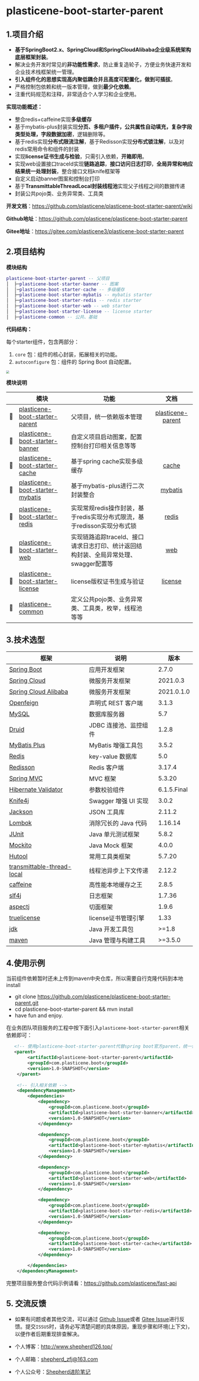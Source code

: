 # plasticene-boot-starter-parent

## 1.项目介绍

- **基于SpringBoot2.x、SpringCloud和SpringCloudAlibaba企业级系统架构底层框架封装**。
- 解决业务开发时常见的**非功能性需求**，防止重复造轮子，方便业务快速开发和企业技术栈框架统一管理。
- **引入组件化的思想实现高内聚低耦合并且高度可配置化，做到可插拔**。
- 严格控制包依赖和统一版本管理，做到**最少化依赖**。
- 注重代码规范和注释，非常适合个人学习和企业使用。

**实现功能概述：**

- 整合redis+caffeine实现**多级缓存**
- 基于mybatis-plus封装实现**分页、多租户插件，公共属性自动填充，复杂字段类型处理，字段数据加密**，逻辑删除等。
- 基于redis实现**分布式限流注解**，基于Redisson实现**分布式锁注解**，以及对redis常用命令和组件的封装
- 实现**license证书生成与检验**，只需引入依赖，**开箱即用**。
- 实现web设置接口traceId实现**链路追踪**，**接口访问日志打印**，**全局异常和响应结果统一处理封装**，整合接口文档knife框架等
- 自定义启动banner图案和控制台打印
- 基于**TransmittableThreadLocal封装线程池**实现父子线程之间的数据传递
- 封装公共pojo类、业务异常类、工具类

**开发文档**：https://github.com/plasticene/plasticene-boot-starter-parent/wiki

**Github地址**：https://github.com/plasticene/plasticene-boot-starter-parent

**Gitee地址**：https://gitee.com/plasticene3/plasticene-boot-starter-parent

## 2.项目结构

**模块结构**

```lua
plasticene-boot-starter-parent -- 父项目
│  ├─plasticene-boot-starter-banner -- 图案
│  │─plasticene-boot-starter-cache -- 多级缓存
│  ├─plasticene-boot-starter-mybatis -- mybatis starter
│  ├─plasticene-boot-starter-redis -- redis starter
│  ├─plasticene-boot-starter-web -- web starter
│  ├─plasticene-boot-starter-license -- license starter
│  ├─plasticene-common -- 公共、基础
```

**代码结构：**

每个starter组件，包含两部分：

1. `core` 包：组件的核心封装，拓展相关的功能。
2. `autoconfigure` 包：组件的 Spring Boot 自动配置。

<img src="https://markdown-file-zfj.oss-cn-hangzhou.aliyuncs.com/%E4%BB%A3%E7%A0%81%E7%BB%93%E6%9E%84.png" style="zoom:50%;" />

**模块说明**

|      | 模块                                                         | 功能                                                         |                             文档                             |
| :--: | ------------------------------------------------------------ | ------------------------------------------------------------ | :----------------------------------------------------------: |
|  🚀   | [plasticene-boot-starter-parent](https://github.com/plasticene/plasticene-boot-starter-parent) | 父项目，统一依赖版本管理                                     | [plasticene-parent](https://github.com/plasticene/plasticene-boot-starter-parent/wiki) |
|  🚀   | [plasticene-boot-starter-banner](https://github.com/plasticene/plasticene-boot-starter-parent/tree/main/plasticene-boot-starter-banner) | 自定义项目启动图案，配置控制台打印相关信息等等               |                                                              |
|  🚀   | [plasticene-boot-starter-cache](https://github.com/plasticene/plasticene-boot-starter-parent/tree/main/plasticene-boot-starter-cache) | 基于spring cache实现多级缓存                                 | [cache](https://github.com/plasticene/plasticene-boot-starter-parent/wiki/multilevel-cache(%E5%A4%9A%E7%BA%A7%E7%BC%93%E5%AD%98)) |
|  🚀   | [plasticene-boot-starter-mybatis](https://github.com/plasticene/plasticene-boot-starter-parent/tree/main/plasticene-boot-starter-mybatis) | 基于mybatis-plus进行二次封装整合                             | [mybatis](https://github.com/plasticene/plasticene-boot-starter-parent/wiki/mybatis%E4%BA%8C%E6%AC%A1%E5%B0%81%E8%A3%85starter) |
|  🚀   | [plasticene-boot-starter-redis](https://github.com/plasticene/plasticene-boot-starter-parent/tree/main/plasticene-boot-starter-redis) | 实现常规redis操作封装，基于redis实现分布式限流，基于redisson实现分布式锁 | [redis](https://github.com/plasticene/plasticene-boot-starter-parent/wiki/plasticene-boot-starter-redis) |
|  🚀   | [plasticene-boot-starter-web](https://github.com/plasticene/plasticene-boot-starter-parent/tree/main/plasticene-boot-starter-web) | 实现链路追踪traceId、接口请求日志打印、统计返回结构封装、全局异常处理、swagger配置等 | [web](https://github.com/plasticene/plasticene-boot-starter-parent/wiki/plasticene-boot-starter-web) |
|  🚀   | [plasticene-boot-starter-license](https://github.com/plasticene/plasticene-boot-starter-parent/tree/main/plasticene-boot-starter-license) | license版权证书生成与验证                                    | [license](https://github.com/plasticene/plasticene-boot-starter-parent/wiki/plasticene-boot-starter-license) |
|  🚀   | [plasticene-common](https://github.com/plasticene/plasticene-boot-starter-parent/tree/main/plasticene-common) | 定义公共pojo类、业务异常类、工具类，枚举，线程池等等         |                                                              |



## 3.技术选型

| 框架                                                         | 说明                  | 版本        |
| ------------------------------------------------------------ | --------------------- | ----------- |
| [Spring Boot](https://spring.io/projects/spring-boot)        | 应用开发框架          | 2.7.0       |
| [Spring Cloud](https://spring.io/projects/spring-cloud)      | 微服务开发框架        | 2021.0.3    |
| [Spring Cloud Alibaba](https://spring.io/projects/spring-cloud-alibaba) | 微服务开发框架        | 2021.0.1.0  |
| [Openfeign](https://spring.io/projects/spring-cloud-openfeign) | 声明式 REST 客户端    | 3.1.3       |
| [MySQL](https://www.mysql.com/cn/)                           | 数据库服务器          | 5.7         |
| [Druid](https://github.com/alibaba/druid)                    | JDBC 连接池、监控组件 | 1.2.8       |
| [MyBatis Plus](https://mp.baomidou.com/)                     | MyBatis 增强工具包    | 3.5.2       |
| [Redis](https://redis.io/)                                   | key-value 数据库      | 5.0         |
| [Redisson](https://github.com/redisson/redisson)             | Redis 客户端          | 3.17.4      |
| [Spring MVC](https://github.com/spring-projects/spring-framework/tree/master/spring-webmvc) | MVC 框架              | 5.3.20      |
| [Hibernate Validator](https://github.com/hibernate/hibernate-validator) | 参数校验组件          | 6.1.5.Final |
| [Knife4j](https://gitee.com/xiaoym/knife4j)                  | Swagger 增强 UI 实现  | 3.0.2       |
| [Jackson](https://github.com/FasterXML/jackson)              | JSON 工具库           | 2.11.2      |
| [Lombok](https://projectlombok.org/)                         | 消除冗长的 Java 代码  | 1.16.14     |
| [JUnit](https://junit.org/junit5/)                           | Java 单元测试框架     | 5.8.2       |
| [Mockito](https://github.com/mockito/mockito)                | Java Mock 框架        | 4.0.0       |
| [Hutool](https://www.hutool.cn/docs/#/)                      | 常用工具类框架        | 5.7.20      |
| [transmittable-thread-local](https://github.com/alibaba/transmittable-thread-local) | 线程池异步上下文传递  | 2.12.2      |
| [caffeine](https://github.com/ben-manes/caffeine)            | 高性能本地缓存之王    | 2.8.5       |
| [slf4j](https://www.slf4j.org/)                              | 日志框架              | 1.7.36      |
| [aspectj](https://www.eclipse.org/aspectj/)                  | 切面框架              | 1.9.6       |
| [truelicense](https://truelicense.namespace.global/)         | license证书管理引擎   | 1.33        |
| [jdk](https://github.com/openjdk/jdk)                        | Java 开发工具包       | >=1.8       |
| [maven](https://maven.apache.org/)                           | Java 管理与构建工具   | >=3.5.0     |

## 4.使用示例

当前组件依赖暂时还未上传到maven中央仓库，所以需要自行克隆代码到本地install

- git clone https://github.com/plasticene/plasticene-boot-starter-parent.git
- cd plasticene-boot-starter-parent && mvn install
- have fun and enjoy.

在业务团队项目服务的工程中按下面引入`plasticene-boot-starter-parent`相关依赖即可：

```xml
   <!-- 使用plasticene-boot-starter-parent代替spring boot官方parent，统一依赖版本管理 -->
   <parent>
        <artifactId>plasticene-boot-starter-parent</artifactId>
        <groupId>com.plasticene.boot</groupId>
        <version>1.0-SNAPSHOT</version>
    </parent>
    
    <!-- 引入相关依赖 -->
    <dependencyManagement>
        <dependencies>
            <dependency>
                <groupId>com.plasticene.boot</groupId>
                <artifactId>plasticene-boot-starter-banner</artifactId>
                <version>1.0-SNAPSHOT</version>
            </dependency>

            <dependency>
                <groupId>com.plasticene.boot</groupId>
                <artifactId>plasticene-boot-starter-mybatis</artifactId>
                <version>1.0-SNAPSHOT</version>
            </dependency>

            <dependency>
                <groupId>com.plasticene.boot</groupId>
                <artifactId>plasticene-boot-starter-web</artifactId>
                <version>1.0-SNAPSHOT</version>
            </dependency>

            <dependency>
                <groupId>com.plasticene.boot</groupId>
                <artifactId>plasticene-boot-starter-redis</artifactId>
                <version>1.0-SNAPSHOT</version>
            </dependency>

            <dependency>
                <groupId>com.plasticene.boot</groupId>
                <artifactId>plasticene-boot-starter-cache</artifactId>
                <version>1.0-SNAPSHOT</version>
            </dependency>

        </dependencies>
    </dependencyManagement>

```

完整项目服务整合代码示例请看：https://github.com/plasticene/fast-api

## 5. 交流反馈

- 如果有问题或者其他交流，可以通过 [Github Issue](https://github.com/plasticene/plasticene-boot-starter-parent/issues)或者 [Gitee Issue](https://gitee.com/plasticene3/plasticene-boot-starter-parent/issues)进行反馈。提交`ISSUS`时，请务必写清楚问题的具体原因，重现步骤和环境(上下文)，以便作者后期重现排查解决。

- 个人博客：http://www.shepherd126.top/

- 个人邮箱：shepherd_zfj@163.com

- 个人公众号：[Shepherd进阶笔记](https://camo.githubusercontent.com/1275dd8e8b4118823c0f8976f653945eafe77708877e832c59f9a4d9e9d31180/68747470733a2f2f6d61726b646f776e2d66696c652d7a666a2e6f73732d636e2d68616e677a686f752e616c6979756e63732e636f6d2f4f6666696369616c2532304163636f756e742e6a7067)

  